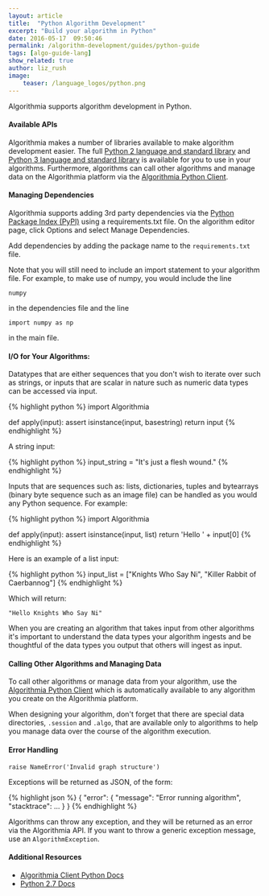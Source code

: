 ```yaml
---
layout: article
title:  "Python Algorithm Development"
excerpt: "Build your algorithm in Python"
date: 2016-05-17  09:50:46
permalink: /algorithm-development/guides/python-guide
tags: [algo-guide-lang]
show_related: true
author: liz_rush
image:
    teaser: /language_logos/python.png
---
```


Algorithmia supports algorithm development in Python.

#### Available APIs

Algorithmia makes a number of libraries available to make algorithm development easier.
The full <a href="https://docs.python.org/2/">Python 2 language and standard library</a> and <a href="https://docs.python.org/3/">Python 3 language and standard library</a>
is available for you to use in your algorithms. Furthermore, algorithms can call other algorithms and manage data on the Algorithmia platform
via the <a href="http://developers.algorithmia.com/clients/python/">Algorithmia Python Client</a>.

#### Managing Dependencies

Algorithmia supports adding 3rd party dependencies via the <a href="https://pypi.python.org/pypi">Python Package Index (PyPI)</a> using a requirements.txt file. On the algorithm editor page, click Options and select Manage Dependencies.

Add dependencies by adding the package name to the `requirements.txt` file.

Note that you will still need to include an import statement to your algorithm file. For example, to make use of numpy, you would include the line

`numpy`

in the dependencies file and the line

`import numpy as np`

in the main file.

#### I/O for Your Algorithms:

Datatypes that are either sequences that you don't wish to iterate over such as strings, or inputs that are scalar in nature such as numeric data types can be accessed via input.

{% highlight python %}
import Algorithmia

def apply(input):
    assert isinstance(input, basestring)
    return input
{% endhighlight %}

A string input:

{% highlight python %}
input_string = "It's just a flesh wound."
{% endhighlight %}

Inputs that are sequences such as: lists, dictionaries, tuples and bytearrays (binary byte sequence such as an image file) can be handled as you would any Python sequence. For example:

{% highlight python %}
import Algorithmia

def apply(input):
    assert isinstance(input, list)
    return 'Hello ' + input[0]
{% endhighlight %}

Here is an example of a list input:

{% highlight python %}
input_list = ["Knights Who Say Ni", "Killer Rabbit of Caerbannog"]
{% endhighlight %}

Which will return:

`"Hello Knights Who Say Ni"`

When you are creating an algorithm that takes input from other algorithms it's important to understand the data types your algorithm ingests and be thoughtful of the data types you output that others will ingest as input.

#### Calling Other Algorithms and Managing Data

To call other algorithms or manage data from your algorithm, use the [Algorithmia Python Client](#python-client) which is automatically available to any algorithm you create on the Algorithmia platform.

When designing your algorithm, don't forget that there are special data directories, `.session` and `.algo`, that are available only to algorithms to help you manage data over the course of the algorithm execution.

#### Error Handling

`raise NameError('Invalid graph structure')`

Exceptions will be returned as JSON, of the form:

{% highlight json %}
{
  "error": {
    "message": "Error running algorithm",
    "stacktrace": ...
  }
}
{% endhighlight %}

Algorithms can throw any exception, and they will be returned as an error via the Algorithmia API. If you want to throw a generic exception message, use an `AlgorithmException`.

#### Additional Resources

* <a href="http://developers.algorithmia.com/clients/python/">Algorithmia Client Python Docs <i class="fa fa-external-link"></i></a>
* <a href="https://docs.python.org/2.7/">Python 2.7 Docs</a>